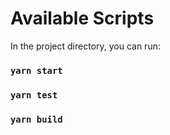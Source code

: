 # Available Scripts

In the project directory, you can run:

### `yarn start`

### `yarn test`

### `yarn build`